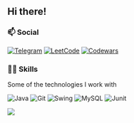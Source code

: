 ## Hi there!

### 📫  Social
[![Telegram](https://img.shields.io/badge/TELEGRAM-Hikitosik-grey?logo=telegram&style=for-the-badge)](https://t.me/Nikitosik47896)
[![LeetCode](https://img.shields.io/badge/LEETCODE-grey?logo=leetcode&style=for-the-badge)](https://leetcode.com/Kruutteri1/)
[![Codewars](https://img.shields.io/badge/Codewars-grey?style=for-the-badge&logo=codewars&logoColor=red)](https://www.codewars.com/users/Kruutteri1) 

### 👨‍💻  Skills
Some of the technologies I work with

![Java](https://img.shields.io/badge/java-grey.svg?style=for-the-badge&logo=java&logoColor=white) ![Git](https://img.shields.io/badge/git-%23F05033.svg?style=for-the-badge&logo=git&logoColor=white) ![Swing](https://img.shields.io/badge/Swing-grey.svg?style=for-the-badge&logo=java&logoColor=white) ![MySQL](https://img.shields.io/badge/mysql-%2300f.svg?style=for-the-badge&logo=mysql&logoColor=black) ![Junit](https://img.shields.io/badge/JUnit-grey.svg?style=for-the-badge&logo=Junit5&logoColor=white)


<a href = "https://leetcode.com/whiskels/">
  <img align="center" src="https://leetcode.card.workers.dev/?username=Kruutteri1&theme=nord" />
</a>
